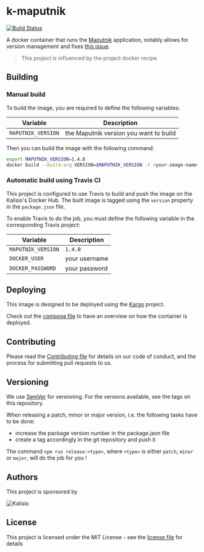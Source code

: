 # k-maputnik

[![Build Status](https://travis-ci.org/kalisio/k-maputnik.png?branch=master)](https://travis-ci.org/kalisio/k-maputnik)

A docker container that runs the [Maputnik](https://github.com/maputnik/editor) application, notably allows for version management and fixes [this issue](https://github.com/maputnik/editor/issues/301).

> This project is influenced by the project docker recipe

## Building

### Manual build 

To build the image, you are required to define the following variables:

| Variable  | Description |
|-----------| ------------|
| `MAPUTNIK_VERSION` | the Maputnik version you want to build |

Then you can build the image with the following command:

```bash
export MAPUTNIK_VERSION=1.4.0
docker build --build-arg VERSION=$MAPUTNIK_VERSION -t <your-image-name> .
```

### Automatic build using Travis CI

This project is configured to use Travis to build and push the image on the Kalisio's Docker Hub.
The built image is tagged using the `version` property in the `package.json` file.

To enable Travis to do the job, you must define the following variable in the corresponding Travis project:

| Variable  | Description |
|-----------| ------------|
| `MAPUTNIK_VERSION` | `1.4.0` |
| `DOCKER_USER` | your username |
| `DOCKER_PASSWORD` | your password |

## Deploying

This image is designed to be deployed using the [Kargo](https://kalisio.github.io/kargo/) project.

Check out the [compose file](https://github.com/kalisio/kargo/blob/master/deploy/maputnik.yml) to have an overview on how the container is deployed.

## Contributing

Please read the [Contributing file](./.github/CONTRIBUTING.md) for details on our code of conduct, and the process for submitting pull requests to us.

## Versioning

We use [SemVer](https://semver.org/) for versioning. For the versions available, see the tags on this repository.

When releasing a patch, minor or major version, i.e. the following tasks have to be done:
- increase the package version number in the package.json file
- create a tag accordingly in the git repository and push it

The command `npm run release:<type>`, where  `<type>` is either `patch`, `minor` or `major`, will do the job for you ! 

## Authors

This project is sponsored by 

![Kalisio](https://s3.eu-central-1.amazonaws.com/kalisioscope/kalisio/kalisio-logo-black-256x84.png)

## License

This project is licensed under the MIT License - see the [license file](./LICENSE.md) for details
